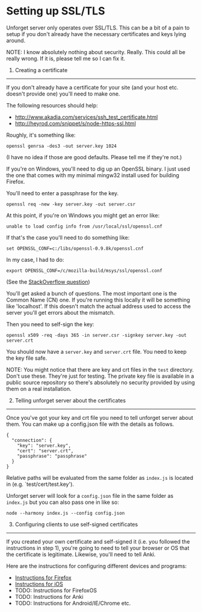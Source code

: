 Setting up SSL/TLS
==================

Unforget server only operates over SSL/TLS. This can be a bit of a pain to setup
if you don't already have the necessary certificates and keys lying around.

NOTE: I know absolutely nothing about security. Really. This could all be really
wrong. If it is, please tell me so I can fix it.

1. Creating a certificate
-------------------------

If you don't already have a certificate for your site (and your host etc.
doesn't provide one) you'll need to make one.

The following resources should help:

* http://www.akadia.com/services/ssh_test_certificate.html
* http://heyrod.com/snippet/s/node-https-ssl.html

Roughly, it's something like:

    openssl genrsa -des3 -out server.key 1024

(I have no idea if those are good defaults. Please tell me if they're not.)

If you're on Windows, you'll need to dig up an OpenSSL binary. I just used the
one that comes with my minimal mingw32 install used for building Firefox.

You'll need to enter a passphrase for the key.

    openssl req -new -key server.key -out server.csr

At this point, if you're on Windows you might get an error like:

    unable to load config info from /usr/local/ssl/openssl.cnf

If that's the case you'll need to do something like:

    set OPENSSL_CONF=c:/libs/openssl-0.9.8k/openssl.cnf

In my case, I had to do:

    export OPENSSL_CONF=/c/mozilla-build/msys/ssl/openssl.conf

(See the [StackOverflow
question](http://stackoverflow.com/questions/14459078/unable-to-load-config-info-from-usr-local-ssl-openssl-cnf))

You'll get asked a bunch of questions. The most important one is the Common Name
(CN) one. If you're running this locally it will be something like 'localhost'.
If this doesn't match the actual address used to access the server you'll get
errors about the mismatch.

Then you need to self-sign the key:

    openssl x509 -req -days 365 -in server.csr -signkey server.key -out server.crt

You should now have a `server.key` and `server.crt` file. You need to keep the
key file safe.

NOTE: You might notice that there are key and crt files in the `test` directory.
Don't use these. They're just for testing. The private key file is available in
a public source repository so there's absolutely no security provided by using
them on a real installation.


2. Telling unforget server about the certificates
-------------------------------------------------

Once you've got your key and crt file you need to tell unforget server about
them. You can make up a config.json file with the details as follows.

    {
      "connection": {
        "key": "server.key",
        "cert": "server.crt",
        "passphrase": "passphrase"
      }
    }

Relative paths will be evaluated from the same folder as `index.js` is located
in (e.g. `test/cert/test.key').

Unforget server will look for a `config.json` file in the same folder as
`index.js` but you can also pass one in like so:

    node --harmony index.js --config config.json


3. Configuring clients to use self-signed certificates
------------------------------------------------------

If you created your own certificate and self-signed it (i.e. you followed the
instructions in step 1), you're going to need to tell your browser or OS that
the certificate is legitimate. Likewise, you'll need to tell Anki.

Here are the instructions for configuring different devices and programs:

* [Instructions for Firefox](http://superuser.com/questions/744308/how-to-add-a-self-signed-certificate-to-firefox-besides-adding-it-as-a-ca)
* [Instructions for iOS](https://blog.httpwatch.com/2013/12/12/five-tips-for-using-self-signed-ssl-certificates-with-ios/)
* TODO: Instructions for FirefoxOS
* TODO: Instructions for Anki
* TODO: Instructions for Android/IE/Chrome etc.
